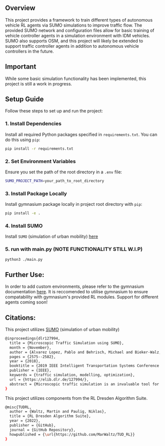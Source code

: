 ## Overview

This project provides a framework to train different types of autonomous vehicle RL agents 
via SUMO simulations to improve traffic flow. The provided SUMO network and configuration files allow for basic training of vehicle controller agents in a simulation environment with IDM vehicles. SUMO also supports OSM, and this project will likely be extended to support traffic controller agents in addition to autonomous vehicle controllers in the future.

## Important

While some basic simulation functionality has been implemented, this project is still a work in progress.

## Setup Guide

Follow these steps to set up and run the project:

### 1. Install Dependencies

Install all required Python packages specified in `requirements.txt`. You can do this using `pip`:

```bash
pip install -r requirements.txt
```

### 2. Set Environment Variables

Ensure you set the path of the root directory in a `.env` file:

```bash
SUMO_PROJECT_PATH=your_path_to_root_directory
```

### 3. Install Package Locally

Install gymnasium package locally in project root directory with `pip`:

```bash
pip install -e .
```

### 4. Install SUMO 

Install `SUMO` (simulation of urban mobility) [here](https://sumo.dlr.de/docs/Installing/index.html)

### 5. run with main.py (NOTE FUNCTIONALITY STILL W.I.P) 

```bash
python3 ./main.py
```

## Further Use:

In order to add custom environments, please refer to the gymnasium documentation [here](https://www.gymlibrary.dev/content/environment_creation/).
It is reccomended to utilise gymnasium to ensure compatability with gymnasium's provided RL modules.
Support for different agents coming soon!

## Citations:

This project utilizes [SUMO](https://sumo.dlr.de/docs/index.html) (simulation of urban mobility)

```bash
@inproceedings{dlr127994,
  title = {Microscopic Traffic Simulation using SUMO},
  month = {November},
  author = {Alvarez Lopez, Pablo and Behrisch, Michael and Bieker-Walz, Laura and Erdmann, Jakob and Fl{\"o}tter{\"o}d, Yun-Pang and Hilbrich, Robert and L{\"u}cken, Leonhard and Rummel, Johannes and Wagner, Peter and Wie{\ss}ner, Evamarie},
  pages = {2575--2582},
  year = {2018},
  booktitle = {2019 IEEE Intelligent Transportation Systems Conference (ITSC)},
  publisher = {IEEE},
  keywords = {traffic simulation, modelling, optimization},
  url = {https://elib.dlr.de/127994/},
  abstract = {Microscopic traffic simulation is an invaluable tool for traffic research. In recent years, both the scope of research and the capabilities of the tools have been extended considerably. This article presents the latest developments concerning intermodal traffic solutions, simulator coupling and model development and validation on the example of the open source traffic simulator SUMO.}
}
```

This project utilizes components from the RL Dresden Algorithm Suite.

```bash
@misc{TUDRL,
  author = {Waltz, Martin and Paulig, Niklas},
  title = {RL Dresden Algorithm Suite},
  year = {2022},
  publisher = {GitHub},
  journal = {GitHub Repository},
  howpublished = {\url{https://github.com/MarWaltz/TUD_RL}}
}
```